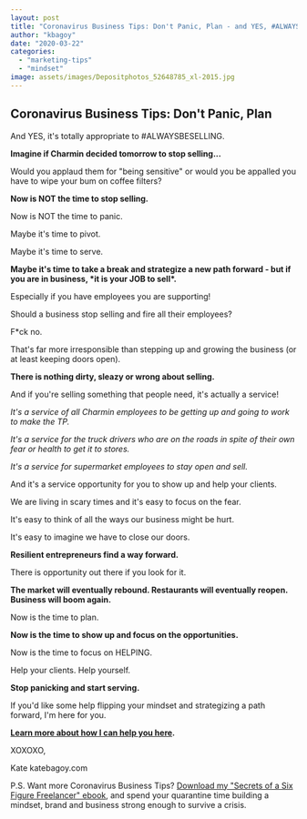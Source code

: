 ```yaml
---
layout: post
title: "Coronavirus Business Tips: Don't Panic, Plan - and YES, #ALWAYSBESELLING"
author: "kbagoy"
date: "2020-03-22"
categories: 
  - "marketing-tips"
  - "mindset"
image: assets/images/Depositphotos_52648785_xl-2015.jpg
---
```


## Coronavirus Business Tips: Don't Panic, Plan

And YES, it's totally appropriate to #ALWAYSBESELLING.

**Imagine if Charmin decided tomorrow to stop selling...**

Would you applaud them for "being sensitive" or would you be appalled you have to wipe your bum on coffee filters?

**Now is NOT the time to stop selling.**

Now is NOT the time to panic.

Maybe it's time to pivot.

Maybe it's time to serve.

**Maybe it's time to take a break and strategize a new path forward - but if you are in business, \*it is your JOB to sell\*.**

Especially if you have employees you are supporting!

Should a business stop selling and fire all their employees?

F\*ck no.

That's far more irresponsible than stepping up and growing the business (or at least keeping doors open).

**There is nothing dirty, sleazy or wrong about selling.**

And if you're selling something that people need, it's actually a service!

_It's a service of all Charmin employees to be getting up and going to work to make the TP._

_It's a service for the truck drivers who are on the roads in spite of their own fear or health to get it to stores._

_It's a service for supermarket employees to stay open and sell._

And it's a service opportunity for you to show up and help your clients.

We are living in scary times and it's easy to focus on the fear.

It's easy to think of all the ways our business might be hurt.

It's easy to imagine we have to close our doors.

**Resilient entrepreneurs find a way forward.**

There is opportunity out there if you look for it.

**The market will eventually rebound. Restaurants will eventually reopen. Business will boom again.**

Now is the time to plan.

**Now is the time to show up and focus on the opportunities.**

Now is the time to focus on HELPING.

Help your clients. Help yourself.

**Stop panicking and start serving.**

If you'd like some help flipping your mindset and strategizing a path forward, I'm here for you.

**[Learn more about how I can help you here](https://katebagoy.com/work-with-me/).**

XOXOXO,

Kate katebagoy.com

P.S. Want more Coronavirus Business Tips? [Download my "Secrets of a Six Figure Freelancer" ebook](https://go.katebagoy.com/ebook), and spend your quarantine time building a mindset, brand and business strong enough to survive a crisis.

